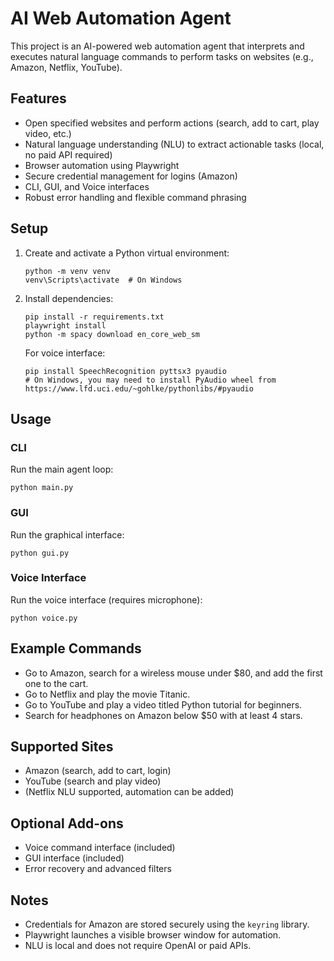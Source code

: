 # AI Web Automation Agent

This project is an AI-powered web automation agent that interprets and executes natural language commands to perform tasks on websites (e.g., Amazon, Netflix, YouTube).

## Features
- Open specified websites and perform actions (search, add to cart, play video, etc.)
- Natural language understanding (NLU) to extract actionable tasks (local, no paid API required)
- Browser automation using Playwright
- Secure credential management for logins (Amazon)
- CLI, GUI, and Voice interfaces
- Robust error handling and flexible command phrasing

## Setup
1. Create and activate a Python virtual environment:
   ```
   python -m venv venv
   venv\Scripts\activate  # On Windows
   ```
2. Install dependencies:
   ```
   pip install -r requirements.txt
   playwright install
   python -m spacy download en_core_web_sm
   ```
   For voice interface:
   ```
   pip install SpeechRecognition pyttsx3 pyaudio
   # On Windows, you may need to install PyAudio wheel from https://www.lfd.uci.edu/~gohlke/pythonlibs/#pyaudio
   ```

## Usage
### CLI
Run the main agent loop:
```
python main.py
```

### GUI
Run the graphical interface:
```
python gui.py
```

### Voice Interface
Run the voice interface (requires microphone):
```
python voice.py
```

## Example Commands
- Go to Amazon, search for a wireless mouse under $80, and add the first one to the cart.
- Go to Netflix and play the movie Titanic.
- Go to YouTube and play a video titled Python tutorial for beginners.
- Search for headphones on Amazon below $50 with at least 4 stars.

## Supported Sites
- Amazon (search, add to cart, login)
- YouTube (search and play video)
- (Netflix NLU supported, automation can be added)

## Optional Add-ons
- Voice command interface (included)
- GUI interface (included)
- Error recovery and advanced filters

## Notes
- Credentials for Amazon are stored securely using the `keyring` library.
- Playwright launches a visible browser window for automation.
- NLU is local and does not require OpenAI or paid APIs. 